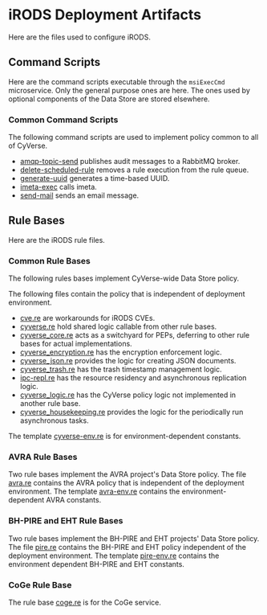 # iRODS Deployment Artifacts

Here are the files used to configure iRODS.

## Command Scripts

Here are the command scripts executable through the `msiExecCmd` microservice. Only the general purpose ones are here. The ones used by optional components of the Data Store are stored elsewhere.

### Common Command Scripts

The following command scripts are used to implement policy common to all of CyVerse.

* [amqp-topic-send](../../playbooks/files/irods/var/lib/irods/msiExecCmd_bin/amqp-topic-send) publishes audit messages to a RabbitMQ broker.
* [delete-scheduled-rule](../../playbooks/files/irods/var/lib/irods/msiExecCmd_bin/delete-scheduled-rule) removes a rule execution from the rule queue.
* [generate-uuid](../../playbooks/files/irods/var/lib/irods/msiExecCmd_bin/generate-uuid) generates a time-based UUID.
* [imeta-exec](../../playbooks/files/irods/var/lib/irods/msiExecCmd_bin/imeta-exec) calls imeta.
* [send-mail](../../playbooks/files/irods/var/lib/irods/msiExecCmd_bin/send-mail) sends an email message.

## Rule Bases

Here are the iRODS rule files.

### Common Rule Bases

The following rules bases implement CyVerse-wide Data Store policy.

The following files contain the policy that is independent of deployment environment.

* [cve.re](../../playbooks/files/irods/etc/irods/cve.re) are workarounds for iRODS CVEs.
* [cyverse.re](../../playbooks/files/irods/etc/irods/cyverse.re) hold shared logic callable from other rule bases.
* [cyverse_core.re](../../playbooks/files/irods/etc/irods/cyverse_core.re) acts as a switchyard for PEPs, deferring to other rule bases for actual implementations.
* [cyverse_encryption.re](../../playbooks/files/irods/etc/irods/cyverse_encryption.re) has the encryption enforcement logic.
* [cyverse_json.re](../../playbooks/files/irods/etc/irods/cyverse_json.re) provides the logic for creating JSON documents.
* [cyverse_trash.re](../../playbooks/files/irods/etc/irods/cyverse_trash.re) has the trash timestamp management logic.
* [ipc-repl.re](../../playbooks/files/irods/etc/irods/ipc-repl.re) has the resource residency and asynchronous replication logic.
* [cyverse_logic.re](../../playbooks/files/irods/etc/irods/cyverse_logic.re) has the CyVerse policy logic not implemented in another rule base.
* [cyverse_housekeeping.re](../../playbooks/files/irods/etc/irods/cyverse_housekeeping.re) provides the logic for the periodically run asynchronous tasks.

The template [cyverse-env.re](../../playbooks/templates/irods/etc/irods/cyverse-env.re.j2) is for environment-dependent constants.

### AVRA Rule Bases

Two rule bases implement the AVRA project's Data Store policy. The file [avra.re](../../playbooks/files/irods/etc/irods/avra.re) contains the AVRA policy that is independent of the deployment environment. The template [avra-env.re](../../playbooks/templates/irods/etc/irods/avra-env.re.j2) contains the environment-dependent AVRA constants.

### BH-PIRE and EHT Rule Bases

Two rule bases implement the BH-PIRE and EHT projects' Data Store policy. The file [pire.re](../../playbooks/files/irods/etc/irods/pire.re) contains the BH-PIRE and EHT policy independent of the deployment environment. The template [pire-env.re](../../playbooks/templates/irods/etc/irods/pire-env.re.j2) contains the environment dependent BH-PIRE and EHT constants.

### CoGe Rule Base

The rule base [coge.re](../../playbooks/files/irods/etc/irods/coge.re) is for the CoGe service.
